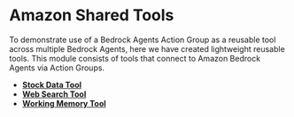 # Amazon Shared Tools

To demonstrate use of a Bedrock Agents Action Group as a reusable tool across multiple Bedrock Agents, here we have created lightweight reusable tools. This module consists of tools that connect to Amazon Bedrock Agents via Action Groups.

- **[Stock Data Tool](/src/shared/stock_data/)**
- **[Web Search Tool](/src/shared/web_search/)**
- **[Working Memory Tool](/src/shared/working_memory/)**
